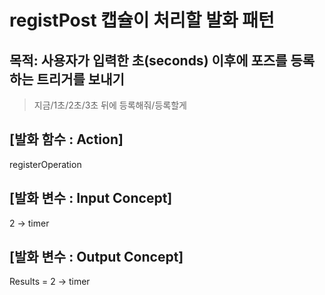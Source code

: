 # registPost 캡슐이 처리할 발화 패턴

## 목적: 사용자가 입력한 초(seconds) 이후에 포즈를 등록하는 트리거를 보내기

> 지금/1초/2초/3초 뒤에 등록해줘/등록할게

## [발화 함수 : Action]

registerOperation

## [발화 변수 : Input Concept]

2 -> timer

## [발화 변수 : Output Concept]

Results = 2 -> timer